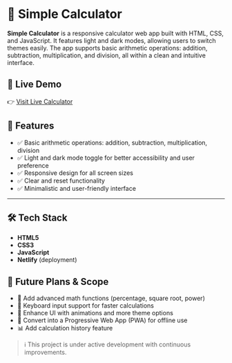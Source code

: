 # 🧮 Simple Calculator

**Simple Calculator** is a responsive calculator web app built with HTML, CSS, and JavaScript. It features light and dark modes, allowing users to switch themes easily. The app supports basic arithmetic operations: addition, subtraction, multiplication, and division, all within a clean and intuitive interface.

## 🔗 Live Demo

👉 [Visit Live Calculator](https://smksimple-calculator.netlify.app/)


## 🚀 Features

- ✅ Basic arithmetic operations: addition, subtraction, multiplication, division  
- ✅ Light and dark mode toggle for better accessibility and user preference  
- ✅ Responsive design for all screen sizes  
- ✅ Clear and reset functionality  
- ✅ Minimalistic and user-friendly interface  

---

## 🛠️ Tech Stack

- **HTML5**  
- **CSS3**  
- **JavaScript**  
- **Netlify** (deployment)  

## 🔮 Future Plans & Scope

- 🔧 Add advanced math functions (percentage, square root, power)  
- 🧮 Keyboard input support for faster calculations  
- 🎨 Enhance UI with animations and more theme options  
- 📱 Convert into a Progressive Web App (PWA) for offline use  
- 📊 Add calculation history feature  

> ℹ️ This project is under active development with continuous improvements.


